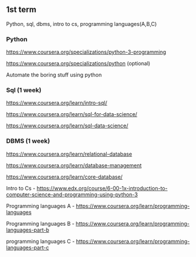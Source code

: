 1st term
--------
Python, sql, dbms, intro to cs, programming languages(A,B,C)

### Python
https://www.coursera.org/specializations/python-3-programming

https://www.coursera.org/specializations/python (optional)

Automate the boring stuff using python

### Sql (1 week)
https://www.coursera.org/learn/intro-sql/

https://www.coursera.org/learn/sql-for-data-science/

https://www.coursera.org/learn/sql-data-science/



### DBMS (1 week)
https://www.coursera.org/learn/relational-database

https://www.coursera.org/learn/database-management

https://www.coursera.org/learn/core-database/


Intro to Cs - https://www.edx.org/course/6-00-1x-introduction-to-computer-science-and-programming-using-python-3

Programming languages A - https://www.coursera.org/learn/programming-languages

Programming languages B - https://www.coursera.org/learn/programming-languages-part-b

programming languages C - https://www.coursera.org/learn/programming-languages-part-c
